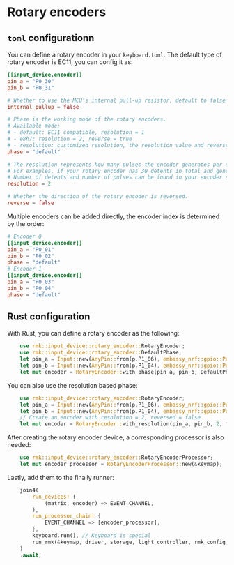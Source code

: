 # Rotary encoders

## `toml` configurationn

You can define a rotary encoder in your `keyboard.toml`. The default type of rotary encoder is EC11, you can config it as:

```toml
[[input_device.encoder]]
pin_a = "P0_30"
pin_b = "P0_31"

# Whether to use the MCU's internal pull-up resistor, default to false
internal_pullup = false

# Phase is the working mode of the rotary encoders.
# Available mode: 
# - default: EC11 compatible, resolution = 1
# - e8h7: resolution = 2, reverse = true
# - resolution: customized resolution, the resolution value and reverse should be specified later
phase = "default" 

# The resolution represents how many pulses the encoder generates per detent.
# For examples, if your rotary encoder has 30 detents in total and generates 15 pulses per 360 degree rotation, then the resolution = 30/15 = 2.
# Number of detents and number of pulses can be found in your encoder's datasheet
resolution = 2

# Whether the direction of the rotary encoder is reversed.
reverse = false
```

Multiple encoders can be added directly, the encoder index is determined by the order:

```toml
# Encoder 0
[[input_device.encoder]]
pin_a = "P0_01"
pin_b = "P0_02"
phase = "default" 
# Encoder 1
[[input_device.encoder]]
pin_a = "P0_03"
pin_b = "P0_04"
phase = "default" 
```

## Rust configuration

With Rust, you can define a rotary encoder as the following:

```rust
    use rmk::input_device::rotary_encoder::RotaryEncoder;
    use rmk::input_device::rotary_encoder::DefaultPhase;
    let pin_a = Input::new(AnyPin::from(p.P1_06), embassy_nrf::gpio::Pull::None);
    let pin_b = Input::new(AnyPin::from(p.P1_04), embassy_nrf::gpio::Pull::None);
    let mut encoder = RotaryEncoder::with_phase(pin_a, pin_b, DefaultPhase, encoder_id);
```

You can also use the resolution based phase:

```rust
    use rmk::input_device::rotary_encoder::RotaryEncoder;
    let pin_a = Input::new(AnyPin::from(p.P1_06), embassy_nrf::gpio::Pull::None);
    let pin_b = Input::new(AnyPin::from(p.P1_04), embassy_nrf::gpio::Pull::None);
    // Create an encoder with resolution = 2, reversed = false
    let mut encoder = RotaryEncoder::with_resolution(pin_a, pin_b, 2, false, encoder_id)
```

After creating the rotary encoder device, a corresponding processor is also needed:

```rust
    use rmk::input_device::rotary_encoder::RotaryEncoderProcessor;
    let mut encoder_processor = RotaryEncoderProcessor::new(&keymap);
```

Lastly, add them to the finally runner:

```rust
    join4(
        run_devices! (
            (matrix, encoder) => EVENT_CHANNEL,
        ),
        run_processor_chain! {
            EVENT_CHANNEL => [encoder_processor],
        },
        keyboard.run(), // Keyboard is special
        run_rmk(&keymap, driver, storage, light_controller, rmk_config, sd),
    )
    .await;
```